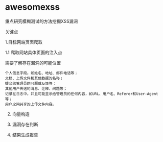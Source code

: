 # awesomexss
重点研究模糊测试的方法挖掘XSS漏洞  

关键点  

1.目标网站页面爬取  

   1.1 爬取网站具体页面的注入点  
   
   需要了解存在漏洞的可能位置  
      
    个人信息字段，如姓名、地址、邮件电话等；  
    文档、上传文件和其他数据的名称；  
    提交给管理员的问题或反馈等；  
    其他用户传送的消息、注释、问题等；  
    记录在日志中，并且可能显示给管理员的任何内容，如URL、用户名、Referer和User-Agent等；  
    用户之间共享的上传文件内容。  
    
2. 向量构造  

3. 漏洞存在判断 

4. 结果生成报告  
